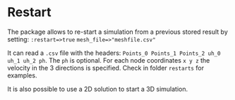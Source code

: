 # Restart
The package allows to re-start a simulation from a previous stored result by setting:
`:restart=>true`
`mesh_file=>"meshfile.csv"`

It can read a `.csv` file with the headers: `Points_0 Points_1 Points_2 uh_0 uh_1 uh_2 ph`. The `ph` is optional. For each node coordinates `x y z` the velocity in the 3 directions is specified. Check in folder `restarts` for examples.

It is also possible to use a 2D solution to start a 3D simulation.

